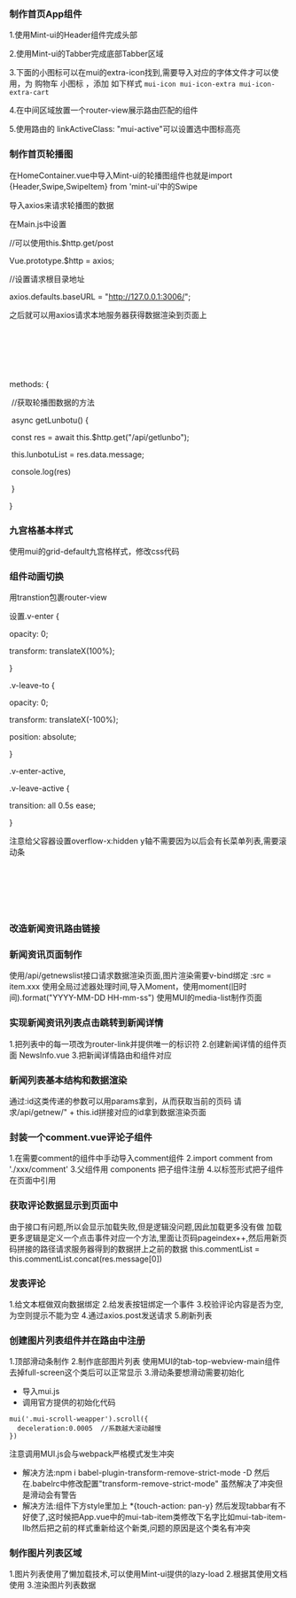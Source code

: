 ### 制作首页App组件

1.使用Mint-ui的Header组件完成头部

2.使用Mint-ui的Tabber完成底部Tabber区域

3.下面的小图标可以在mui的extra-icon找到,需要导入对应的字体文件才可以使用，为 购物车 小图标 ，添加 如下样式 `mui-icon mui-icon-extra mui-icon-extra-cart`

4.在中间区域放置一个router-view展示路由匹配的组件

5.使用路由的  linkActiveClass: "mui-active"可以设置选中图标高亮

### 制作首页轮播图

在HomeContainer.vue中导入Mint-ui的轮播图组件也就是import {Header,Swipe,SwipeItem} from 'mint-ui'中的Swipe

导入axios来请求轮播图的数据

在Main.js中设置

//可以使用this.$http.get/post

Vue.prototype.$http = axios;

//设置请求根目录地址

axios.defaults.baseURL = "http://127.0.0.1:3006/";

之后就可以用axios请求本地服务器获得数据渲染到页面上

​      <mt-swipe-item v-for="(item) in lunbotuList" :key="item.id">

​        <img :src="item.img" alt="">

​      </mt-swipe-item>

  methods: {

​    //获取轮播图数据的方法

​    async getLunbotu() {

​      const res = await this.$http.get("/api/getlunbo");

​      this.lunbotuList = res.data.message;

​      console.log(res)

​    }

  }

### 九宫格基本样式

使用mui的grid-default九宫格样式，修改css代码

### 组件动画切换

用transtion包裹router-view

设置.v-enter {

  opacity: 0;

  transform: translateX(100%);

}

.v-leave-to {

  opacity: 0;

  transform: translateX(-100%);

  position: absolute;

}

.v-enter-active,

.v-leave-active {

  transition: all 0.5s ease;

}

注意给父容器设置overflow-x:hidden    y轴不需要因为以后会有长菜单列表,需要滚动条

​    <transition>

​      <router-view></router-view>

​    </transition>

### 改造新闻资讯路由链接

### 新闻资讯页面制作
使用/api/getnewslist接口请求数据渲染页面,图片渲染需要v-bind绑定 :src = item.xxx
使用全局过滤器处理时间,导入Moment，使用moment(旧时间).format("YYYY-MM-DD HH-mm-ss")
使用MUI的media-list制作页面
### 实现新闻资讯列表点击跳转到新闻详情
1.把列表中的每一项改为router-link并提供唯一的标识符
2.创建新闻详情的组件页面 NewsInfo.vue
3.把新闻详情路由和组件对应
### 新闻列表基本结构和数据渲染
通过:id这类传递的参数可以用params拿到，从而获取当前的页码
请求/api/getnew/" + this.id拼接对应的id拿到数据渲染页面
### 封装一个comment.vue评论子组件
1.在需要comment的组件中手动导入comment组件 
2.import comment from './xxx/comment'
3.父组件用 components 把子组件注册
4.以标签形式把子组件在页面中引用
### 获取评论数据显示到页面中
由于接口有问题,所以会显示加载失败,但是逻辑没问题,因此加载更多没有做
加载更多逻辑是定义一个点击事件对应一个方法,里面让页码pageindex++,然后用新页码拼接的路径请求服务器得到的数据拼上之前的数据 this.commentList = this.commentList.concat(res.message[0])
### 发表评论
1.给文本框做双向数据绑定
2.给发表按钮绑定一个事件
3.校验评论内容是否为空,为空则提示不能为空
4.通过axios.post发送请求
5.刷新列表
### 创建图片列表组件并在路由中注册
1.顶部滑动条制作
2.制作底部图片列表 使用MUI的tab-top-webview-main组件 去掉full-screen这个类后可以正常显示
3.滑动条要想滑动需要初始化
+ 导入mui.js
+ 调用官方提供的初始化代码
```
mui('.mui-scroll-weapper').scroll({
  deceleration:0.0005  //系数越大滚动越慢
})
```
注意调用MUI.js会与webpack严格模式发生冲突
+ 解决方法:npm i babel-plugin-transform-remove-strict-mode -D
然后在.babelrc中修改配置"transform-remove-strict-mode"
虽然解决了冲突但是滑动会有警告
+ 解决方法:组件下方style里加上 *{touch-action: pan-y}
然后发现tabbar有不好使了,这时候把App.vue中的mui-tab-item类修改下名字比如mui-tab-item-llb然后把之前的样式重新给这个新类,问题的原因是这个类名有冲突
### 制作图片列表区域
1.图片列表使用了懒加载技术,可以使用Mint-ui提供的lazy-load
2.根据其使用文档使用
3.渲染图片列表数据
